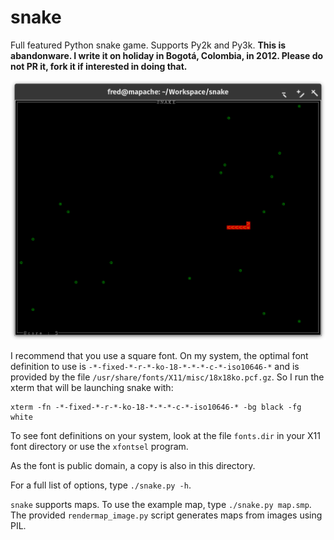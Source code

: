 snake
=====

Full featured Python snake game. Supports Py2k and Py3k. **This is abandonware. I write it on holiday in Bogotá, Colombia, in 2012. Please do not PR it, fork it if interested in doing that.**

![screenshot](./screenshot.png)

I recommend that you use a square font. On my system, the optimal font definition to use is `-*-fixed-*-r-*-ko-18-*-*-*-c-*-iso10646-*` and is provided by the file `/usr/share/fonts/X11/misc/18x18ko.pcf.gz`. So I run the xterm that will be launching snake with:

```
xterm -fn -*-fixed-*-r-*-ko-18-*-*-*-c-*-iso10646-* -bg black -fg white
```

To see font definitions on your system, look at the file `fonts.dir` in your X11 font directory or use the `xfontsel` program.

As the font is public domain, a copy is also in this directory.

For a full list of options, type `./snake.py -h`.

`snake` supports maps. To use the example map, type `./snake.py map.smp`. The provided `rendermap_image.py` script generates maps from images using PIL. 
